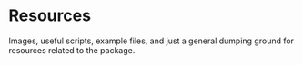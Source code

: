 # Resources

Images, useful scripts, example files, and just a general dumping ground for resources related to the package.